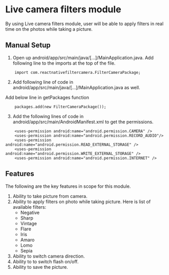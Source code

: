 # Live camera filters module

By using Live camera filters module, user will be able to apply filters in real time on the photos while taking a picture.

## Manual Setup

1. Open up android/app/src/main/java/[...]/MainApplication.java. Add following line to the imports at the top of the file.

```
    import com.reactnativefiltercamera.FilterCameraPackage;
``` 
2. Add following line of code in android/app/src/main/java/[...]/MainApplication.java as well.

Add below line in getPackages function

```
    packages.add(new FilterCameraPackage());
```
3. Add the following lines of code in android/app/src/main/AndroidManifest.xml to get the permissions.

```
    <uses-permission android:name="android.permission.CAMERA" />
    <uses-permission android:name="android.permission.RECORD_AUDIO"/>
    <uses-permission android:name="android.permission.READ_EXTERNAL_STORAGE" />
    <uses-permission android:name="android.permission.WRITE_EXTERNAL_STORAGE" />
    <uses-permission android:name="android.permission.INTERNET" />
```
## Features
The following are the key features in scope for this module.

1. Ability to take picture from camera.
2. Ability to apply filters on photo while taking picture. Here is list of available filters:
   * Negative
   * Sharp
   * Vintage
   * Flare
   * Iris
   * Amaro
   * Lomo
   * Sepia
3. Ability to switch camera direction.
4. Ability to to switch flash on/off.
5. Ability to save the picture.
